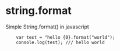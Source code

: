 # string.format
Simple String.format() in javascript

``` 
    var test = "hello {0}.format("world");
    console.log(test); /// hello world
```